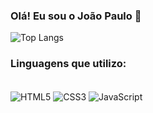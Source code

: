 ### Olá! Eu sou o João Paulo 🚀

![Top Langs](https://github-readme-stats.vercel.app/api/top-langs/?username=jpfagund&layout=compact)

### Linguagens que utilizo:

<div style="display: inline_block"><br>
    <img align="center" alt="HTML5" src="https://img.shields.io/badge/HTML5-E34F26?style=for-the-badge&logo=html5&logoColor=white"/>
    <img align="center" alt="CSS3" src="https://img.shields.io/badge/CSS3-1572B6?style=for-the-badge&logo=css3&logoColor=white"/>
    <img align="center" alt="JavaScript" src="https://img.shields.io/badge/JavaScript-F7DF1E?style=for-the-badge&logo=javascript&logoColor=black"/>
</div>
